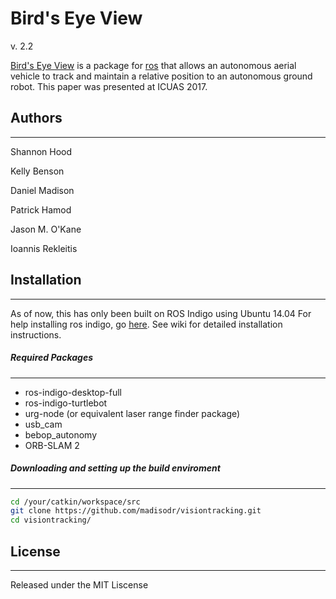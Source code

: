 # Bird's Eye View
v. 2.2

[Bird's Eye View][git-repo-url] is a package for [ros][ROS] that allows an autonomous aerial vehicle to track and maintain a relative position to an autonomous ground robot. This paper was presented at ICUAS 2017.

## Authors
---
Shannon Hood

Kelly Benson

Daniel Madison

Patrick Hamod

Jason M. O'Kane

Ioannis Rekleitis

## Installation
---
As of now, this has only been built on ROS Indigo using Ubuntu 14.04
For help installing ros indigo, go [here][ROS-INSTALL]. See wiki for detailed installation instructions.
##### Required Packages
---
* ros-indigo-desktop-full
* ros-indigo-turtlebot
* urg-node  (or equivalent laser range finder package)
* usb_cam
* bebop_autonomy
* ORB-SLAM 2

##### Downloading and setting up the build enviroment
---
```sh
cd /your/catkin/workspace/src
git clone https://github.com/madisodr/visiontracking.git
cd visiontracking/
```

## License
---
Released under the MIT Liscense 


[afrl]: http://afrl.cse.sc.edu/afrl/home/
[git-repo-url]: <https://github.com/madisodr/visiontrackingr>
[ROS]: <http://www.ros.org/>
[ROS-INSTALL]: <http://wiki.ros.org/indigo/Installation/Ubuntu>
